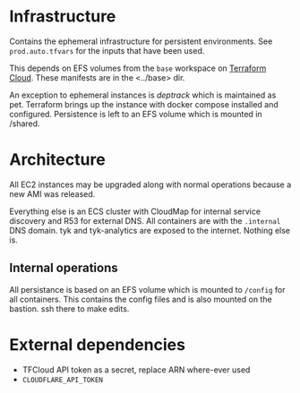 # Infrastructure

Contains the ephemeral infrastructure for persistent environments. See `prod.auto.tfvars` for the inputs that have been used. 

This depends on EFS volumes from the `base` workspace on [Terraform Cloud](https://app.terraform.io/app/Tyk/workspaces/base-prod/settings/general). These manifests are in the <../base> dir.

An exception to ephemeral instances is _deptrack_ which is maintained as pet. Terraform brings up the instance with docker compose installed and configured. Persistence is left to an EFS volume which is mounted in /shared.

# Architecture

All EC2 instances may be upgraded along with normal operations because a new AMI was released.

Everything else is an ECS cluster with CloudMap for internal service discovery and R53 for external DNS. All containers are with the `.internal` DNS domain. tyk and tyk-analytics are exposed to the internet. Nothing else is. 

## Internal operations
All persistance is based on an EFS volume which is mounted to `/config` for all containers. This contains the config files and is also mounted on the bastion. ssh there to make edits.

# External dependencies

- TFCloud API token as a secret, replace ARN where-ever used
- `CLOUDFLARE_API_TOKEN`
